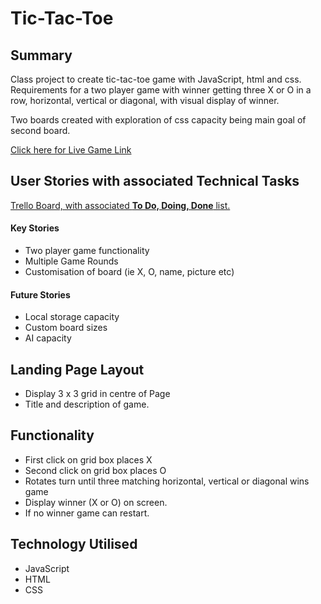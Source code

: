 # Tic-Tac-Toe

## Summary
Class project to create tic-tac-toe game with JavaScript, html and css. Requirements for a two player game with winner getting three X or O in a row, horizontal, vertical or diagonal, with visual display of winner.

Two boards created with exploration of css capacity being main goal of second board.

[Click here for Live Game Link](https://raengc.github.io/project0_tic-tac-toe/)

## User Stories with associated Technical Tasks
[Trello Board, with associated **To Do, Doing, Done** list.](https://trello.com/invite/b/dst9Evfb/13b928acd6e07d32bcd7fadc82953e02/project0tic-tac-toe)

#### Key Stories
* Two player game functionality
* Multiple Game Rounds
* Customisation of board (ie X, O, name, picture etc)

#### Future Stories
* Local storage capacity
* Custom board sizes
* AI capacity

## Landing Page Layout
* Display 3 x 3 grid in centre of Page
* Title and description of game.

## Functionality
* First click on grid box places X
* Second click on grid box places O
* Rotates turn until three matching horizontal, vertical or diagonal  wins game
* Display winner (X or O) on screen.
* If no winner game can restart.

## Technology Utilised
* JavaScript
* HTML
* CSS
